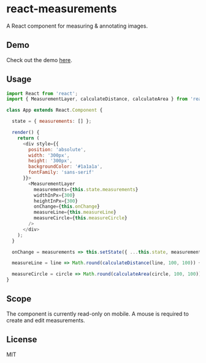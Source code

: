 # react-measurements
A React component for measuring &amp; annotating images.

## Demo

Check out the demo [here](https://rmfisher.github.io/react-measurements).

## Usage

```javascript
import React from 'react';
import { MeasurementLayer, calculateDistance, calculateArea } from 'react-measurements';

class App extends React.Component {

  state = { measurements: [] };

  render() {
    return (
      <div style={{
        position: 'absolute',
        width: '300px',
        height: '300px',
        backgroundColor: '#1a1a1a',
        fontFamily: 'sans-serif'
      }}>
        <MeasurementLayer
          measurements={this.state.measurements}
          widthInPx={300}
          heightInPx={300}
          onChange={this.onChange}
          measureLine={this.measureLine}
          measureCircle={this.measureCircle}
        />
      </div>
    );
  }

  onChange = measurements => this.setState({ ...this.state, measurements });

  measureLine = line => Math.round(calculateDistance(line, 100, 100)) + ' mm';

  measureCircle = circle => Math.round(calculateArea(circle, 100, 100)) + ' mm²';
}
```

## Scope

The component is currently read-only on mobile. A mouse is required to create and edit measurements.

## License

MIT

